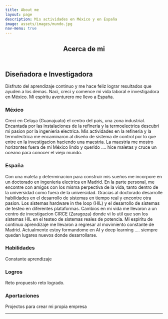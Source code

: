 ```yaml
---
title: About me
layout: page
description: Mis actividades en México y en España
image: assets/images/mundo.jpg
nav-menu: true
---
```

<!-- Main -->
<div id="main" class="alt">

<!-- One -->
<section id="one">
	<div class="inner">
	<header class="major"><h1>Acerca de mi</h1></header>

<!-- Content -->
<h2 id="content">Diseñadora e Investigadora</h2>
<p>
Disfruto del aprendizaje continuo y me hace feliz lograr resultados que ayuden a los demas. Naci, creci y comence mi vida laboral e investigadora en México. Mi espiritu aventurero me llevo a España.
</p>

<div class="row">
	<div class="6u 12u$(small)">
	<h3>México</h3>
	<p> 
	Creci en Celaya (Guanajuato) el centro del pais, una zona industrial. Encantada por las instalaciones de la refineria y la termoelectrica descubri mi pasion por la ingenieria electrica. Mis actividades en la refineria y la termolectrica me encaminaron al diseño de sistema de control por lo que entre en la investigacion haciendo una maestria. La maestria me mostro horizontes fuera de mi México lindo y querido .... hice maletas y cruce un oceano para conocer el viejo mundo. 
	</p>
	</div>
	<div class="6u$ 12u$(small)">
	<h3>España</h3>
	<p> 
Con una maleta y determinacion para construir mis sueños me incorpore en un doctorado en ingenieria electrica en Madrid. En la parte personal, me encontre con amigos con los misma perpectiva de la vida, tanto dentro de la universidad como fuera de la universidad. Gracias al doctorado desarrolle habilidades en el desarrollo de sistemas en tiempo real y encontre otra pasion. Los sistemas hardware in the loop (HIL) y el desarrollo de sistemas de testeo en diferentes plataformas. Cambios en mi vida me llevaron a un centro de investigacion CIRCE (Zaragoza) donde vi lo util que son los sistemas HIL en el testeo de sistemas reales de potencia. Mi espiritu de continuo aprendizaje me llevaron a regresar al movimiento constante de Madrid. Actualmente estoy formandome en AI y deep learning .... siempre quedan lugares nuevos donde desarrollarse.
	</p>
	</div>
<!-- -->	
<!-- -->
<!-- three columns -->
	<div class="4u 12u$(medium)">
		<h3>Habilidades</h3>
		<p>Constante aprendizaje</p>
	</div>
	<div class="4u 12u$(medium)">
		<h3>Logros</h3>
		<p>Reto propuesto reto logrado.</p>
	</div>
	<div class="4u$ 12u$(medium)">
		<h3>Aportaciones</h3>
		<p>Projectos para crear mi propia empresa</p>
	</div>
</div>

<hr class="major" />

</div>
</section>